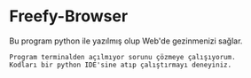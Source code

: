 # Freefy-Browser
Bu program python ile yazılmış olup Web'de gezinmenizi sağlar.

```
Program terminalden açılmıyor sorunu çözmeye çalışıyorum.
Kodları bir python IDE'sine atıp çalıştırmayı deneyiniz.
```
